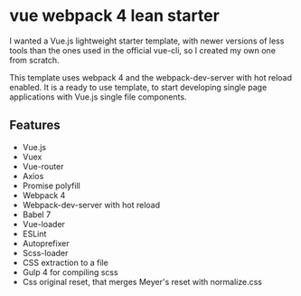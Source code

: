 # vue webpack 4 lean starter
I wanted a Vue.js lightweight starter template, with newer versions of less tools than the ones used in the official vue-cli, so I created my own one from scratch.

This template uses webpack 4 and the webpack-dev-server with hot reload enabled.
It is a ready to use template, to start developing single page applications with Vue.js single file components.

## Features
- Vue.js
- Vuex
- Vue-router
- Axios
- Promise polyfill
- Webpack 4
- Webpack-dev-server with hot reload
- Babel 7
- Vue-loader
- ESLint
- Autoprefixer
- Scss-loader
- CSS extraction to a file
- Gulp 4 for compiling scss
- Css original reset, that merges Meyer's reset with normalize.css
